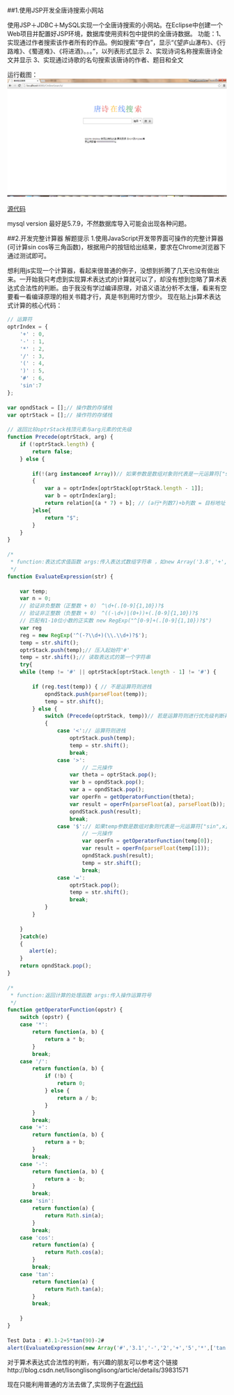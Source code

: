 ﻿##1.使用JSP开发全唐诗搜索小网站

使用JSP＋JDBC＋MySQL实现一个全唐诗搜索的小网站。在Eclipse中创建一个Web项目并配置好JSP环境，数据库使用资料包中提供的全唐诗数据。
功能：1、实现通过作者搜索该作者所有的作品。例如搜索“李白”，显示“《望庐山瀑布》、《行路难》、《蜀道难》、《将进酒》。。。”，以列表形式显示
2、实现诗词名称搜索唐诗全文并显示
3、实现通过诗歌的名句搜索该唐诗的作者、题目和全文


运行截图：![](imgs/default.png)


[源代码](SoundCode/1)

mysql version 最好是5.7.9，不然数据库导入可能会出现各种问题。

##2.开发完整计算器
解题提示
1.使用JavaScript开发带界面可操作的完整计算器(可计算sin cos等三角函数)，根据用户的按钮给出结果，要求在Chrome浏览器下通过测试即可。

想利用js实现一个计算器，看起来很普通的例子，没想到折腾了几天也没有做出来。一开始我只考虑到实现算术表达式的计算就可以了，却没有想到忽略了算术表达式合法性的判断。由于我没有学过编译原理，对语义语法分析不太懂，看来有空要看一看编译原理的相关书籍才行，真是书到用时方恨少。
现在贴上js算术表达式计算的核心代码：
```javascript
// 运算符
optrIndex = {
	'+' : 0,
	'-' : 1,
	'*' : 2,
	'/' : 3,
	'(' : 4,
	')' : 5,
	'#' : 6,
	'sin':7
};

var opndStack = [];// 操作数的存储栈
var optrStack = [];// 操作符的存储栈

// 返回比较optrStack栈顶元素与arg元素的优先级
function Precede(optrStack, arg) {
	if (!optrStack.length) {
		return false;
	} else {
		
		if(!(arg instanceof Array))// 如果参数是数组对象则代表是一元运算符["sin",x]
		{
			var a = optrIndex[optrStack[optrStack.length - 1]];
			var b = optrIndex[arg];
			return relation[(a * 7) + b]; // (a行*列数7)+b列数 = 目标地址
		}else{
			return "$";
		}
	}
}

/*
 * function:表达式求值函数 args:传入表达式数组字符串 ，如new Array('3.8','+','2.5')
 */
function EvaluateExpression(str) {

	var temp;
	var n = 0;
	// 验证非负整数（正整数 + 0） ^\d+(.[0-9]{1,10})?$
	// 验证非正整数（负整数 + 0） ^((-\d+)|(0+))+(.[0-9]{1,10})?$
	// 匹配有1-10位小数的正实数 new RegExp("^[0-9]+(.[0-9]{1,10})?$")
	var reg 
	reg = new RegExp('^(-?\\d+)(\\.\\d+)?$');
	temp = str.shift();
	optrStack.push(temp);// 压入起始符'#'
	temp = str.shift();// 读取表达式的第一个字符串
	try{
	while (temp != '#' || optrStack[optrStack.length - 1] != '#') {

		if (reg.test(temp)) { // 不是运算符则进栈
			opndStack.push(parseFloat(temp));
			temp = str.shift();
		} else {
			switch (Precede(optrStack, temp))// 若是运算符则进行优先级判断再进栈或出栈的操作
			{
				case '<':// 运算符则进栈
					optrStack.push(temp);
					temp = str.shift();
					break;
				case '>':
						// 二元操作
					var theta = optrStack.pop();
					var b = opndStack.pop();
					var a = opndStack.pop();
					var operFn = getOperatorFunction(theta);
					var result = operFn(parseFloat(a), parseFloat(b));
					opndStack.push(result);
					break;
				case '$':// 如果temp参数是数组对象则代表是一元运算符["sin",x]
						// 一元操作
						var operFn = getOperatorFunction(temp[0]);
						var result = operFn(parseFloat(temp[1]));
						opndStack.push(result);
						temp = str.shift();
						break;
				case '=':
					optrStack.pop();
					temp = str.shift();
					break;
			}
		}

	}
	}catch(e)
	{
	   alert(e);
	}
	return opndStack.pop();
}

/*
 * function:返回计算的处理函数 args:传入操作运算符号
 */
function getOperatorFunction(opstr) {
	switch (opstr) {
	case '*':
		return function(a, b) {
			return a * b;
		}
		break;
	case '/':
		return function(a, b) {
			if (!b) {
				return 0;
			} else {
				return a / b;
			}
		}
		break;
	case '+':
		return function(a, b) {
			return a + b;
		}
		break;
	case '-':
		return function(a, b) {
			return a - b;
		}
		break;
	case 'sin':
		return function(a) {
			return Math.sin(a);
		}
		break;
	case 'cos':
		return function(a) {
			return Math.cos(a);
		}
		break;
	case 'tan':
		return function(a) {
			return Math.tan(a);
		}
		break;
	
	}
}

Test Data : #3.1-2+5*tan(90)-2#
alert(EvaluateExpression(new Array('#','3.1','-','2','+','5','*',['tan',90],'-','2','#')));
```

对于算术表达式合法性的判断，有兴趣的朋友可以参考这个链接http://blog.csdn.net/lisonglisonglisong/article/details/39831571


现在只能利用普通的方法去做了,实现例子在[源代码](SoundCode/2)
